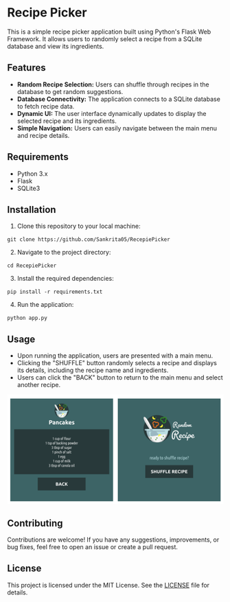 # Recipe Picker

This is a simple recipe picker application built using Python's Flask Web Framework. It allows users to randomly select a recipe from a SQLite database and view its ingredients.

## Features

- **Random Recipe Selection:** Users can shuffle through recipes in the database to get random suggestions.
- **Database Connectivity:** The application connects to a SQLite database to fetch recipe data.
- **Dynamic UI:** The user interface dynamically updates to display the selected recipe and its ingredients.
- **Simple Navigation:** Users can easily navigate between the main menu and recipe details.

## Requirements

- Python 3.x
- Flask
- SQLite3

## Installation

1. Clone this repository to your local machine:

```
git clone https://github.com/Sankrita05/RecepiePicker
```

2. Navigate to the project directory:

```
cd RecepiePicker
```

3. Install the required dependencies:

```
pip install -r requirements.txt
```

4. Run the application:

```
python app.py
```

## Usage

- Upon running the application, users are presented with a main menu.
- Clicking the "SHUFFLE" button randomly selects a recipe and displays its details, including the recipe name and ingredients.
- Users can click the "BACK" button to return to the main menu and select another recipe.

![Game Screenshot](https://github.com/SankritaPatel/RecepiePicker/blob/main/wireframe.png)

## Contributing

Contributions are welcome! If you have any suggestions, improvements, or bug fixes, feel free to open an issue or create a pull request.

## License

This project is licensed under the MIT License. See the [LICENSE](LICENSE) file for details.